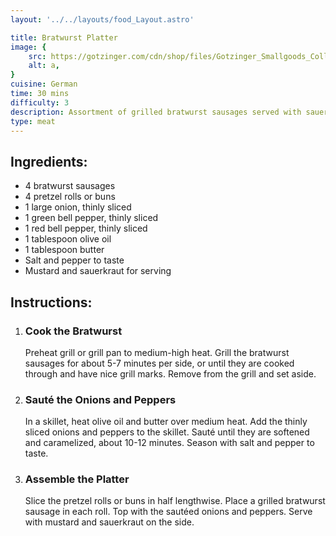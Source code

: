 ```yaml
---
layout: '../../layouts/food_Layout.astro'

title: Bratwurst Platter
image: {
    src: https://gotzinger.com/cdn/shop/files/Gotzinger_Smallgoods_Collections-2.jpg?v=1685877436&width=3840,
    alt: a,
}
cuisine: German
time: 30 mins
difficulty: 3
description: Assortment of grilled bratwurst sausages served with sauerkraut, mashed potatoes, mustard, and soft pretzels.
type: meat
---
```

<div class="recipe-container">
    <div class="ingredients">
        <h2>Ingredients:</h2>
        <ul>
            <li>4 bratwurst sausages</li>
            <li>4 pretzel rolls or buns</li>
            <li>1 large onion, thinly sliced</li>
            <li>1 green bell pepper, thinly sliced</li>
            <li>1 red bell pepper, thinly sliced</li>
            <li>1 tablespoon olive oil</li>
            <li>1 tablespoon butter</li>
            <li>Salt and pepper to taste</li>
            <li>Mustard and sauerkraut for serving</li>
        </ul>
    </div>
    <div class="instructions">
        <h2>Instructions:</h2>
        <ol>
            <li><h3>Cook the Bratwurst</h3>
                Preheat grill or grill pan to medium-high heat. Grill the bratwurst sausages for about 5-7 minutes per side, or until they are cooked through and have nice grill marks. Remove from the grill and set aside.
            </li>
            <li><h3>Sauté the Onions and Peppers</h3>
                In a skillet, heat olive oil and butter over medium heat. Add the thinly sliced onions and peppers to the skillet. Sauté until they are softened and caramelized, about 10-12 minutes. Season with salt and pepper to taste.
            </li>
            <li><h3>Assemble the Platter</h3>
                Slice the pretzel rolls or buns in half lengthwise. Place a grilled bratwurst sausage in each roll. Top with the sautéed onions and peppers. Serve with mustard and sauerkraut on the side.
            </li>
        </ol>
    </div>
</div>
